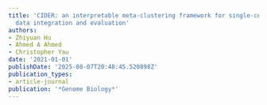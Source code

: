 ```yaml
---
title: 'CIDER: an interpretable meta-clustering framework for single-cell RNA-seq
  data integration and evaluation'
authors:
- Zhiyuan Hu
- Ahmed A Ahmed
- Christopher Yau
date: '2021-01-01'
publishDate: '2025-08-07T20:48:45.520898Z'
publication_types:
- article-journal
publication: '*Genome Biology*'
---
```

